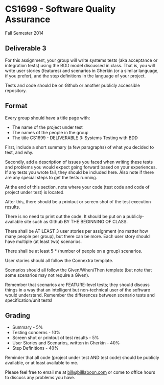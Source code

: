 # CS1699 - Software Quality Assurance
Fall Semester 2014

## Deliverable 3

For this assignment, your group will write systems tests (aka acceptance or integration tests) using the BDD model discussed in class.  That is, you will write user stories (features) and scenarios in Gherkin (or a similar language, if you prefer), and the step definitions in the language of your project.

Tests and code should be on Github or another publicly accessible repository.

## Format
Every group should have a title page with:
* The name of the project under test
* The names of the people in the group
* The title CS1699 - DELIVERABLE 3: Systems Testing with BDD

First, include a short summary (a few paragraphs) of what you decided to test, and why.

Secondly, add a description of issues you faced when writing these tests and problems you would expect going forward based on your experiences.  If any tests you wrote fail, they should be included here.  Also note if there are any special steps to get the tests running.

At the end of this section, note where your code (test code and code of project under test) is located.

After this, there should be a printout or screen shot of the test execution results.

There is no need to print out the code.  It should be put on a publicly-available site such as Github BY THE BEGINNING OF CLASS.

There shall be AT LEAST 3 user stories per assignment (no matter how many people per group), but there can be more.  Each user story should have multiple (at least two) scenarios.

There shall be at least 5 * (number of people on a group) scenarios.

User stories should all follow the Connextra template.

Scenarios should all follow the Given/When/Then template (but note that some scenarios may not require a Given).

Remember that scenarios are FEATURE-level tests; they should discuss things in a way that an intelligent but non-technical user of the software would understand.  Remember the differences between scenario tests and specification/unit tests!

## Grading
* Summary - 5%
* Testing concerns - 10% 
* Screen shot or printout of test results - 5%
* User Stories and Scenarios, written in Gherkin - 40%
* Step Definitions - 40%

Reminder that all code (project under test AND test code) should be publicly available, or at least available to me.

Please feel free to email me at bill@billlaboon.com or come to office hours to discuss any problems you have. 
 
